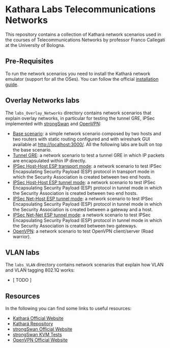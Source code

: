 # Kathara Labs Telecommunications Networks 
This repository contains a collection of Kathará network scenarios used in the courses of Telecommunications Networks by professor Franco Callegati at the University of Bologna.

## Pre-Requisites
To run the network scenarios you need to install the Kathará network emulator (support for all the OSes). 
You can follow the official [installation guide](https://github.com/KatharaFramework/Kathara/wiki/Installation-Guides).

## Overlay Networks labs
The `labs_Overlay_Networks` directory contains network scenarios that explain overlay networks, in particular for testing the tunnel GRE, IPSec implemented with [strongSwan](https://www.strongswan.org/) and [OpenVPN](https://openvpn.net/):
- [Base scenario](labs_Overlay_Networks/0_base_topology): a simple network scenario composed by two hosts and two routers with static routing configured and with wireshark GUI available at [http://localhost:3000/](http://localhost:3000/). All the following labs are built on top the base scenario.
- [Tunnel GRE](labs_Overlay_Networks/1_tunnel_GRE): a network scenario to test a tunnel GRE in which IP packets are encapsulated within IP directly.
- [IPSec Host-Host ESP transport mode](labs_Overlay_Networks/2_IPSec_Host-Host_transport): a network scenario to test IPSec Encapsulating Security Payload (ESP) protocol in transport mode in which the Security Association is created between two end hosts.
- [IPSec Host-Host ESP tunnel mode](labs_Overlay_Networks/3_IPSec_Host-Host_tunnel): a network scenario to test IPSec Encapsulating Security Payload (ESP) protocol in tunnel mode in which the Security Association is created between two end hosts.
- [IPSec Net-Host ESP tunnel mode](labs_Overlay_Networks/4_IPSec_roadwarrior_tunnel): a network scenario to test IPSec Encapsulating Security Payload (ESP) protocol in tunnel mode in which the Security Association is created between a gateway and a host.
- [IPSec Net-Net ESP tunnel mode](labs_Overlay_Networks/5_IPSec_Net-Net_tunnel): a network scenario to test IPSec Encapsulating Security Payload (ESP) protocol in tunnel mode in which the Security Association is created between two gateways.
- [OpenVPN](labs_Overlay_Networks/6_OpenVPN_Roadwarrior): a network scenario to test OpenVPN client/server (Road warrior).

## VLAN labs
The `labs_VLAN` directory contains network scenarios that explain how VLAN and VLAN tagging 802.1Q​ works:
- [ TODO ]

## Resources
In the following you can find some links to useful resources:
- [Kathará Official Website](https://www.kathara.org/)
- [Kathará Repository](https://github.com/KatharaFramework/Kathara)
- [strongSwan Official Website](https://www.strongswan.org/)
- [strongSwan KVM Tests](https://www.strongswan.org/testing/testresults/index.html)
- [OpenVPN Official Website](https://openvpn.net/)